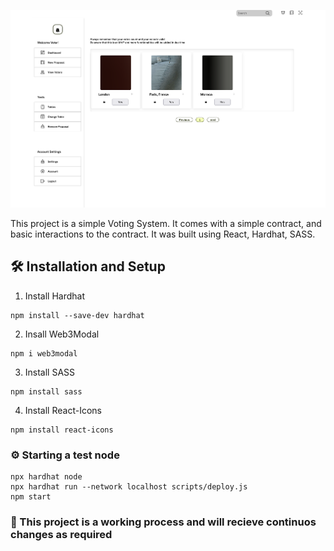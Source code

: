 ![Voter's Page](screenShot.png)

This project is a simple Voting System. 
It comes with a simple contract, and basic interactions to the contract. 
It was built using React, Hardhat, SASS. 
 
## 🛠 Installation and Setup

1. Install Hardhat
```
npm install --save-dev hardhat
```
2. Insall Web3Modal
```
npm i web3modal
```
3. Install SASS
```
npm install sass
```
4. Install React-Icons
```
npm install react-icons
```

### ⚙️ Starting a test node
```
npx hardhat node
npx hardhat run --network localhost scripts/deploy.js
npm start
```
### 🚨 This project is a working process and will recieve continuos changes as required
